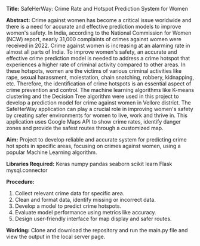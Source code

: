**Title:**
SafeHerWay: Crime Rate and Hotspot Prediction System for Women

**Abstract:**
	Crime against women has become a critical issue worldwide and there is a need for accurate and effective prediction models to improve women's safety. In India, according to the National Commission for Women (NCW) report, nearly 31,000 complaints of crimes against women were received in 2022. Crime against women is increasing at an alarming rate in almost all parts of India. 
	To improve women's safety, an accurate and effective crime prediction model is needed to address a crime hotspot that experiences a higher rate of criminal activity compared to other areas. In these hotspots, women are the victims of various criminal activities like rape, sexual harassment, molestation, chain snatching, robbery, kidnapping, etc. Therefore, the identification of crime hotspots is an essential aspect of crime prevention and control. 
	The machine learning algorithms like K-means clustering and the Decision Tree algorithm were used in this project to develop a prediction model for crime against women in Vellore district. The SafeHerWay application can play a crucial role in improving women's safety by creating safer environments for women to live, work and thrive in. This application uses Google Maps API to show crime rates, identify danger zones and provide the safest routes through a customized map. 

**Aim:**
Project to develop reliable and accurate system for predicting crime hot spots in specific areas, focusing on crimes against women, using a popular Machine Learning algorithm.

**Libraries Required:**
Keras
numpy
pandas
seaborn
scikit learn
Flask
mysql.connector

**Procedure:**
1. Collect relevant crime data for specific area.
2. Clean and format data, identify missing or incorrect data.
3. Develop a model to predict crime hotspots.
4. Evaluate model performance using metrics like accuracy.
5. Design user-friendly interface for map display and safer routes.

**Working:**
Clone and download the repository and run the main.py file and view the output in the local server page.
